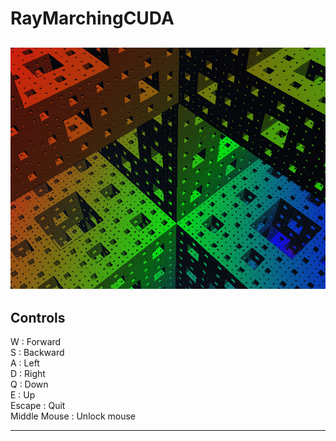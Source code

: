 # RayMarchingCUDA
![last render](https://raw.githubusercontent.com/AlanParadis/RayMarchingCUDA/master/LastRender.png)
-
## Controls

W : Forward\
S : Backward\
A : Left\
D : Right\
Q : Down\
E : Up\
Escape : Quit\
Middle Mouse : Unlock mouse

----

